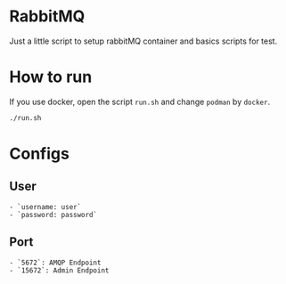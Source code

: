# RabbitMQ
Just a little script to setup rabbitMQ container and basics scripts for test.

# How to run
If you use docker, open the script `run.sh` and change `podman` by `docker`.
```bash
./run.sh
```

# Configs
## User
    - `username: user`
    - `password: password`
## Port
    - `5672`: AMQP Endpoint
    - `15672`: Admin Endpoint
